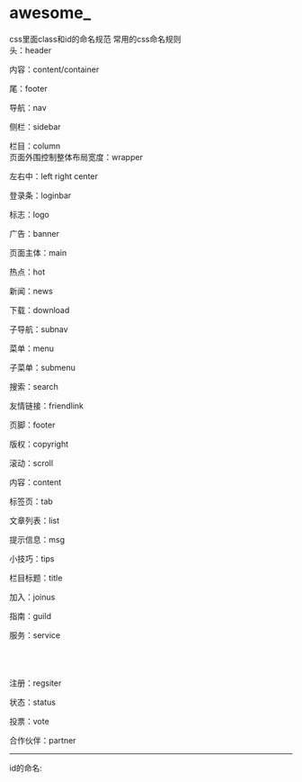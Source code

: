 # awesome_
css里面class和id的命名规范
常用的css命名规则  <br>
头：header <br>

内容：content/container <br>

尾：footer <br>

导航：nav <br>

侧栏：sidebar <br>

栏目：column <br>
页面外围控制整体布局宽度：wrapper <br>

左右中：left right center <br>

登录条：loginbar <br>

标志：logo <br>

广告：banner <br>

页面主体：main <br>

热点：hot <br>

新闻：news <br>

下载：download <br>

子导航：subnav <br>

菜单：menu <br>

子菜单：submenu <br>

搜索：search <br>

友情链接：friendlink <br>

页脚：footer <br>

版权：copyright <br>

滚动：scroll <br>

内容：content <br>

标签页：tab <br>

文章列表：list <br>

提示信息：msg <br>

小技巧：tips <br>

栏目标题：title <br>

加入：joinus <br>

指南：guild <br>

服务：service <br> <br> <br> <br>

注册：regsiter

状态：status

投票：vote

合作伙伴：partner <br>

----------------------------------------------------------------------------------------
id的命名:<br>
